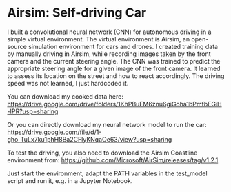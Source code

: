 # Airsim: Self-driving Car
I built a convolutional neural network (CNN) for autonomous driving in a simple virtual environment. 
The virtual environment is Airsim, an open-source simulation environment for cars and drones.
I created training data by manually driving in Airsim, while recording images taken by the front camera and the current steering angle.
The CNN was trained to predict the appropriate steering angle for a given image of the front camera.
It learned to assess its location on the street and how to react accordingly.
The driving speed was not learned, I just hardcoded it.

You can download my cooked data here:
https://drive.google.com/drive/folders/1KhPBuFM6znu6giGoha1bPmfbEGiH-IPR?usp=sharing

Or you can directly download my neural network model to run the car:
https://drive.google.com/file/d/1-gho_TuLx7ku1phH8Ba2CFlyKNqaOe63/view?usp=sharing

To test the driving, you also need to download the Airsim Coastline environment from:
https://github.com/Microsoft/AirSim/releases/tag/v1.2.1


Just start the environment, adapt the PATH variables in the test_model script and run it, e.g. in a Jupyter Notebook.




